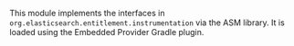 This module implements the interfaces in `org.elasticsearch.entitlement.instrumentation`
via the ASM library. It is loaded using the Embedded Provider Gradle plugin.
